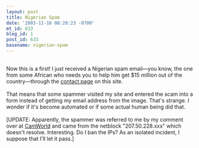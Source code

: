 ```yaml
---
layout: post
title: Nigerian Spam
date: '2003-11-16 08:20:23 -0700'
mt_id: 633
blog_id: 1
post_id: 633
basename: nigerian-spam
---
```

<br />Now this is a first! I just received a Nigerian spam email&#x2014;you know, the one from some African who needs you to help him get $15 million out of the country&#x2014;through the <a href="/contact/">contact page</a> on this site.<br /><br />That means that some spammer visited my site and entered the scam into a form instead of getting my email address from the image. That's strange. I wonder if it's become automated or if some actual human being did that.<br /><br />[UPDATE: Apparently, the spammer was referred to me by my comment over at <a href="www.camworld.com/journal/mt-comments.cgi?entry_id=1230">CamWorld</a> and came from the netblock "207.50.228.xxx" which doesn't resolve. Interesting. Do I ban the IPs? As an isolated incident, I suppose that I'll let it pass.]<br /><br /><br />
